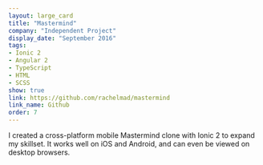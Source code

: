 ```yaml
---
layout: large_card
title: "Mastermind"
company: "Independent Project"
display_date: "September 2016"
tags: 
- Ionic 2
- Angular 2
- TypeScript
- HTML
- SCSS
show: true
link: https://github.com/rachelmad/mastermind
link_name: Github
order: 7
---
```


I created a cross-platform mobile Mastermind clone with Ionic 2 to expand my skillset. It works well on iOS and Android, and can even be viewed on desktop browsers. 